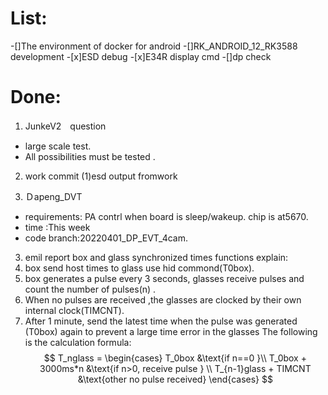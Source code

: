 # List:
-[]The environment of docker  for android
-[]RK_ANDROID_12_RK3588 development 
-[x]ESD debug
-[x]E34R display cmd
-[]dp check


# Done:
1. JunkeV2　question
- large scale test.
- All possibilities must be tested . 
2. work commit 
(1)esd output fromwork

3. Ｄapeng_DVT
- requirements: PA contrl when board is sleep/wakeup. chip is at5670.
- time :This week 
- code branch:20220401_DP_EVT_4cam.

3. emil report
box and glass synchronized  times functions explain:
1. box send host times to glass use hid commond(T0box).
2. box generates a pulse every 3 seconds,  glasses receive pulses and count the number of pulses(n) .
3. When  no pulses are received ,the glasses are clocked by their own internal clock(TIMCNT).
4. After 1 minute, send the latest time when the pulse was generated (T0box) again to prevent a large time error in the glasses
The following is the calculation formula:
$$
T_nglass = \begin{cases}
   T_0box &\text{if n==0  }\\
   T_0box  + 3000ms*n &\text{if n>0, receive pulse   }  \\
   T_{n-1}glass + TIMCNT &\text{other no pulse received} 
\end{cases}
$$





